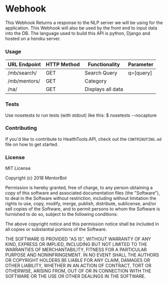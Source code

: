 # Webhook
This Webhook Returns a response to the NLP server we will be using for the application.
This Webhook will also be used by the front end to input data into the DB.
The language used to build this API is python, Django and hosted on a heroku server.


### Usage

| URL Endpoint | HTTP Method | Functionality     | Parameter |
|--------------|-------------|-------------------|-----------|
| /mb/search/  | GET         | Search Query      | q=[query] |
| /mb/mentors/ | GET         | Category          |           |
| /na/         | GET         | Displays all data |           |

### Tests

Use nosetests to run tests (with stdout) like this: $ nosetests --nocapture

### Contributing

If you'd like to contribute to HealthTools.API, check out the `CONTRIBUTING.md ` file on how to get started.

### License

MIT License

Copyright (c) 2018 MentorBot

Permission is hereby granted, free of charge, to any person obtaining a copy
of this software and associated documentation files (the "Software"), to deal
in the Software without restriction, including without limitation the rights
to use, copy, modify, merge, publish, distribute, sublicense, and/or sell
copies of the Software, and to permit persons to whom the Software is
furnished to do so, subject to the following conditions:

The above copyright notice and this permission notice shall be included in all
copies or substantial portions of the Software.

THE SOFTWARE IS PROVIDED "AS IS", WITHOUT WARRANTY OF ANY KIND, EXPRESS OR
IMPLIED, INCLUDING BUT NOT LIMITED TO THE WARRANTIES OF MERCHANTABILITY,
FITNESS FOR A PARTICULAR PURPOSE AND NONINFRINGEMENT. IN NO EVENT SHALL THE
AUTHORS OR COPYRIGHT HOLDERS BE LIABLE FOR ANY CLAIM, DAMAGES OR OTHER
LIABILITY, WHETHER IN AN ACTION OF CONTRACT, TORT OR OTHERWISE, ARISING FROM,
OUT OF OR IN CONNECTION WITH THE SOFTWARE OR THE USE OR OTHER DEALINGS IN THE
SOFTWARE.
